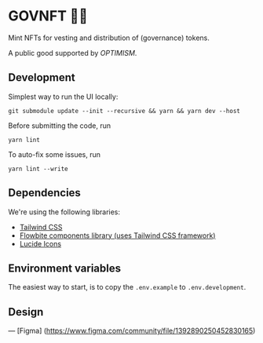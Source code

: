 # GOVNFT 🔴🔲

Mint NFTs for vesting and distribution of (governance) tokens.

A public good supported by _OPTIMISM_.

## Development

Simplest way to run the UI locally:

```
git submodule update --init --recursive && yarn && yarn dev --host
```

Before submitting the code, run

```
yarn lint
```

To auto-fix some issues, run

```
yarn lint --write
```

## Dependencies

We're using the following libraries:

- [Tailwind CSS](https://flowbite.com/tools/tailwind-cheat-sheet/)
- [Flowbite components library (uses Tailwind CSS framework)](https://flowbite-react.com/)
- [Lucide Icons](https://lucide.dev/docs/lucide-react)

## Environment variables

The easiest way to start, is to copy the `.env.example` to `.env.development`.

## Design
— [Figma] (https://www.figma.com/community/file/1392890250452830165)